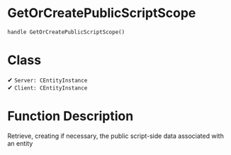 # GetOrCreatePublicScriptScope
```
handle GetOrCreatePublicScriptScope()
```
# Class
✔ `Server: CEntityInstance`  
✔ `Client: CEntityInstance`  

# Function Description
Retrieve, creating if necessary, the public script-side data associated with an entity

